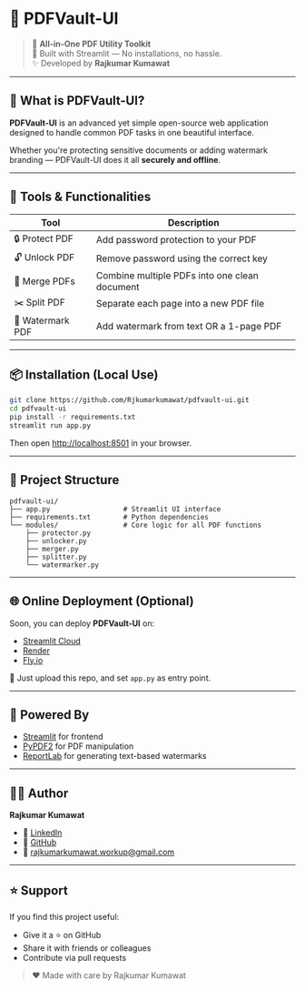 # 🔐 PDFVault-UI

> 🎯 **All-in-One PDF Utility Toolkit**  
> 🔧 Built with Streamlit — No installations, no hassle.  
> ✨ Developed by **Rajkumar Kumawat**

---

## 🚀 What is PDFVault-UI?

**PDFVault-UI** is an advanced yet simple open-source web application designed to handle common PDF tasks in one beautiful interface.

Whether you're protecting sensitive documents or adding watermark branding — PDFVault-UI does it all **securely and offline**.

---

## 🧰 Tools & Functionalities

| Tool            | Description                                                   |
|-----------------|---------------------------------------------------------------|
| 🔒 Protect PDF  | Add password protection to your PDF                           |
| 🔓 Unlock PDF   | Remove password using the correct key                         |
| 📎 Merge PDFs   | Combine multiple PDFs into one clean document                 |
| ✂️ Split PDF    | Separate each page into a new PDF file                        |
| 📝 Watermark PDF| Add watermark from text OR a 1-page PDF                       |

---

## 📦 Installation (Local Use)

```bash
git clone https://github.com/Rjkumarkumawat/pdfvault-ui.git
cd pdfvault-ui
pip install -r requirements.txt
streamlit run app.py

````

Then open [http://localhost:8501](http://localhost:8501) in your browser.

---

## 📁 Project Structure

```
pdfvault-ui/
├── app.py                  # Streamlit UI interface
├── requirements.txt        # Python dependencies
└── modules/                # Core logic for all PDF functions
    ├── protector.py
    ├── unlocker.py
    ├── merger.py
    ├── splitter.py
    └── watermarker.py
```

---

## 🌐 Online Deployment (Optional)

Soon, you can deploy **PDFVault-UI** on:

* [Streamlit Cloud](https://streamlit.io/cloud)
* [Render](https://render.com/)
* [Fly.io](https://fly.io/)

📌 Just upload this repo, and set `app.py` as entry point.

---

## 🧪 Powered By

* [Streamlit](https://streamlit.io/) for frontend
* [PyPDF2](https://github.com/py-pdf/pypdf) for PDF manipulation
* [ReportLab](https://www.reportlab.com/) for generating text-based watermarks

---

## 👨‍💻 Author

**Rajkumar Kumawat**

* 🔗 [LinkedIn](https://www.linkedin.com/in/rajkumar-kumawat-66072b199/)
* 🐙 [GitHub](https://github.com/Rjkumarkumawat)
* 📧 [rajkumarkumawat.workup@gmail.com](mailto:rajkumarkumawat.workup@gmail.com)

---

## ⭐ Support

If you find this project useful:

* Give it a ⭐ on GitHub
* Share it with friends or colleagues
* Contribute via pull requests

> ❤️ Made with care by Rajkumar Kumawat

```


